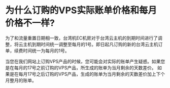 <!-- --- tag: faq 云主机 -->
<!-- --- title: 为什么订购的VPS实际账单价格和每月价格不一样? -->
# 为什么订购的VPS实际账单价格和每月价格不一样?

  为了和流量重置日期相一致，台湾机EC机房对于台湾云主机的到期时间进行了调整，将云主机到期时间统一调整至每月的1号。即日起凡订购的新的台湾云主机订单，续费时间统一为每月的1号。 
  
  当您在我们网站上订购VPS产品的时候，您可能会对实际的账单产生疑惑。如果您是在每月的17号之前订购的VPS产品，所生成的账单为当月剩余的天数差价。 如果是在每月17号之后订购的VPS产品，生成的账单为当月剩余的天数差价加上下个月整月的账单。
  
  